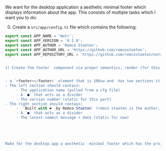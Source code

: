 We want for the desktop application a aesthetic minimal footer which displays information about the app. This consists of multiple tasks which I want you to do:

0. Create a `src/app/config.ts` file which contains the following:

````ts
export const APP_NAME = 'Notr';
export const APP_VERSION = '0.1.0';
export const APP_AUTHOR = 'Remco Stoeten';
export const APP_AUTHOR_URL = 'https://github.com/remcostoeten';
export const APP_REPOSITORY_URL = 'https://github.com/remcostoeten/notr-tauri`;
```

1) Create the footer  component via proper semantics, render (for this part) static text to define the ui.


- a `<footer></footer>` element that is 100vw and  has two sections it which are `justify-between` making the left aligned and the right aligned.-
- The left section should contain:
     - The application name (pulled from a cfg file)
     - A `●` that acts as a divider
     - The version number (static for this part)
- The right section should contain:
     -  `Built with ❤️  by Remco Stoeten` (remco stoeten is the author, should be pulled from a cfg file. Wrap my name in a link to https://github.com/remcostoeten).
     - A `●` that acts as a divider
     - The latest commit message + date (static for now)





Make for the desktop app a aesthetic  minimal footer which has the project name (pulled from a cfg file), has the version number (let's start on  0.1 and increment 0.01 each commit we do)- CREATE THIS FUNCTIONALLITY, IT DOESN"t EXIST yet.
````
